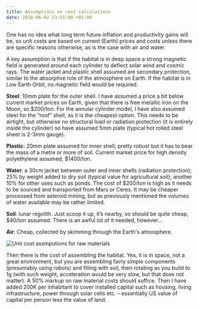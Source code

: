 ```yaml
---
title: Assumptions on cost calculations
date: 2016-06-02 23:55:00 +01:00
---
```


One has no idea what long term future inflation and productivity gains will be, so unit costs are based on current (Earth) prices and costs unless there are specific reasons otherwise, as is the case with air and water.

A key assumption is that if the habitat is in deep space a strong magnetic field is generated around each cylinder to deflect solar wind and cosmic rays. The water jacket and plastic shell assumed are secondary protection, similar to the absorptive role of the atmosphere on Earth. If the habitat is in Low Earth Orbit, no magnetic field would be required. 

**Steel**: 10mm plate for the outer shell. I have assumed a price  a bit below current market prices on Earth, given that there is free metallic iron on the Moon, so $200/ton. For the annular cylinder model, I have also assumed steel for the “roof” shell, as it is the cheapest option. This needs to be airtight, but otherwise no structural load or radiation protection (it is entirely inside the cylinder) so have assumed 5mm plate (typical hot rolled steel sheet is 2-3mm gauge).

**Plastic**: 20mm plate assumed for inner shell, pretty robust but it has to bear the mass of a metre or more of soil. Current market price for high density polyethylene assumed, $1400/ton.

**Water**: a 30cm jacket between outer and inner shells (radiation protection); 25% by weight added to dry soil (typical value for agricultural soil); another 10% for other uses such as ponds. The cost of $200/ton is high as it needs to be sourced and transported from Mars or Ceres. It may be cheaper processed from asteroid mining, but as previously mentioned the volumes of water available may be rather limited.  

**Soil**: lunar regolith. Just scoop it up, it’s nearby, so should be quite cheap, $40/ton assumed. There is an awful lot of it needed, however…

**Air**: Cheap, collected by skimming through the Earth's atmosphere. 

![Unit cost assmputions for raw materials](https://1.bp.blogspot.com/-NTSlOHdr_V8/V1C5N2a_6DI/AAAAAAAAAHc/U_2bz2_kk-k-xd4emTBI_UrlwW5zVxGAgCLcB/s1600/Slide3.JPG)


Then there is the cost of assembling the habitat. Yes, it is in space, not a great environment, but you are assembling fairly simple components (presumably using robots) and filling with soil, then rotating as you build to 1g (with such weight, acceleration would be very slow, but that does not matter). A 50% markup on raw material costs should suffice. Then I have added 200K per inhabitant to cover installed capital such as housing, living infrastructure, power through solar cells etc. – essentially US value of capital per person less the value of land.
